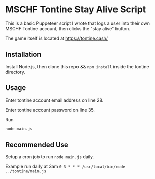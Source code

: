 # MSCHF Tontine Stay Alive Script

This is a basic Puppeteer script I wrote that logs a user into their own MSCHF Tontine account, then clicks the "stay alive" button.

The game itself is located at https://tontine.cash/

## Installation

Install Node.js, then clone this repo && `npm install` inside the tontine directory.

## Usage

Enter tontine account email address on line 28.

Enter tontine account password on line 35.

Run
```bash
node main.js
```

## Recommended Use

Setup a cron job to run `node main.js` daily.

Example run daily at 3am 
`0 3 * * * /usr/local/bin/node ../tontine/main.js`
